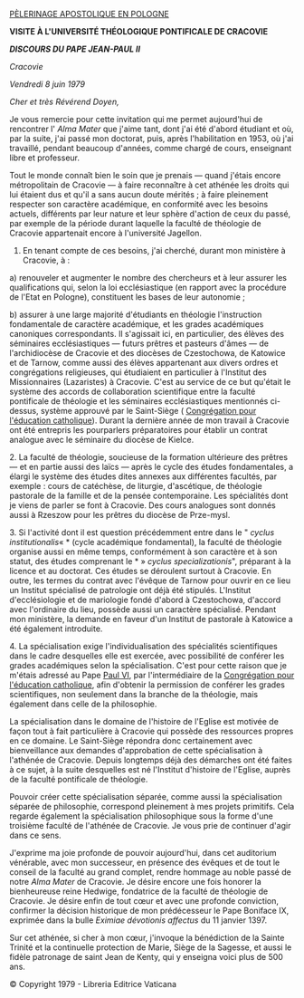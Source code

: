 [PÈLERINAGE APOSTOLIQUE EN POLOGNE](http://www.vatican.va/holy_father/john_paul_ii/travels/sub_index1979/trav_poland-1979_fr.htm)

**VISITE À L'UNIVERSITÉ THÉOLOGIQUE PONTIFICALE DE CRACOVIE**

***DISCOURS DU PAPE JEAN-PAUL II***

*Cracovie*

*Vendredi 8 juin 1979*

*Cher et très Révérend Doyen,*

Je vous remercie pour cette invitation qui me permet aujourd'hui de rencontrer l' *Alma Mater* que j'aime tant, dont j'ai été d'abord étudiant et où, par la suite, j'ai passé mon doctorat, puis, après l'habilitation en 1953, où j'ai travaillé, pendant beaucoup d'années, comme chargé de cours, enseignant libre et professeur.

Tout le monde connaît bien le soin que je prenais — quand j'étais encore métropolitain de Cracovie — à faire reconnaître à cet athénée les droits qui lui étaient dus et qu'il a sans aucun doute mérités ; à faire pleinement respecter son caractère académique, en conformité avec les besoins actuels, différents par leur nature et leur sphère d'action de ceux du passé, par exemple de la période durant laquelle la faculté de théologie de Cracovie appartenait encore à l'université Jagellon.

1. En tenant compte de ces besoins, j'ai cherché, durant mon ministère à Cracovie, à :

a) renouveler et augmenter le nombre des chercheurs et à leur assurer les qualifications qui, selon la loi ecclésiastique (en rapport avec la procédure de l'Etat en Pologne), constituent les bases de leur autonomie ;

b) assurer à une large majorité d'étudiants en théologie l'instruction fondamentale de caractère académique, et les grades académiques canoniques correspondants. Il s'agissait ici, en particulier, des élèves des séminaires ecclésiastiques — futurs prêtres et pasteurs d'âmes — de l'archidiocèse de Cracovie et des diocèses de Czestochowa, de Katowice et de Tarnow, comme aussi des élèves appartenant aux divers ordres et congrégations religieuses, qui étudiaient en particulier à l'Institut des Missionnaires (Lazaristes) à Cracovie. C'est au service de ce but qu'était le système des accords de collaboration scientifique entre la faculté pontificale de théologie et les séminaires ecclésiastiques mentionnés ci-dessus, système approuvé par le Saint-Siège ( [Congrégation pour l'éducation catholique](http://www.vatican.va/roman_curia/congregations/ccatheduc/index_fr.htm)). Durant la dernière année de mon travail à Cracovie ont été entrepris les pourparlers préparatoires pour établir un contrat analogue avec le séminaire du diocèse de Kielce.

2. La faculté de théologie, soucieuse de la formation ultérieure des prêtres — et en partie aussi des laïcs — après le cycle des études fondamentales, a élargi le système des études dites annexes aux différentes facultés, par exemple : cours de catéchèse, de liturgie, d'ascétique, de théologie pastorale de la famille et de la pensée contemporaine. Les spécialités dont je viens de parler se font à Cracovie. Des cours analogues sont donnés aussi à Rzeszow pour les prêtres du diocèse de Prze-mysl.

3. Si l'activité dont il est question précédemment entre dans le " *cyclus institutionalis*« * (cycle académique fondamental), la faculté de théologie organise aussi en même temps, conformément à son caractère et à son statut, des études comprenant le * » *cyclus specializationis*", préparant à la licence et au doctorat. Ces études se déroulent surtout à Cracovie. En outre, les termes du contrat avec l'évêque de Tarnow pour ouvrir en ce lieu un Institut spécialisé de patrologie ont déjà été stipulés. L'Institut d'ecclésiologie et de mariologie fondé d'abord à Czestochowa, d'accord avec l'ordinaire du lieu, possède aussi un caractère spécialisé. Pendant mon ministère, la demande en faveur d'un Institut de pastorale à Katowice a été également introduite.

4. La spécialisation exige l'individualisation des spécialités scientifiques dans le cadre desquelles elle est exercée, avec possibilité de conférer les grades académiques selon la spécialisation. C'est pour cette raison que je m'étais adressé au Pape [Paul VI](http://www.vatican.va/holy_father/paul_vi/index_fr.htm), par l'intermédiaire de la [Congrégation pour l'éducation catholique](http://www.vatican.va/roman_curia/congregations/ccatheduc/index_fr.htm), afin d'obtenir la permission de conférer les grades scientifiques, non seulement dans la branche de la théologie, mais également dans celle de la philosophie.

La spécialisation dans le domaine de l'histoire de l'Eglise est motivée de façon tout à fait particulière à Cracovie qui possède des ressources propres en ce domaine. Le Saint-Siège répondra donc certainement avec bienveillance aux demandes d'approbation de cette spécialisation à l'athénée de Cracovie. Depuis longtemps déjà des démarches ont été faites à ce sujet, à la suite desquelles est né l'Institut d'histoire de l'Eglise, auprès de la faculté pontificale de théologie.

Pouvoir créer cette spécialisation séparée, comme aussi la spécialisation séparée de philosophie, correspond pleinement à mes projets primitifs. Cela regarde également la spécialisation philosophique sous la forme d'une troisième faculté de l'athénée de Cracovie. Je vous prie de continuer d'agir dans ce sens.

J'exprime ma joie profonde de pouvoir aujourd'hui, dans cet auditorium vénérable, avec mon successeur, en présence des évêques et de tout le conseil de la faculté au grand complet, rendre hommage au noble passé de notre *Alma Mater* de Cracovie. Je désire encore une fois honorer la bienheureuse reine Hedwige, fondatrice de la faculté de théologie de Cracovie. Je désire enfin de tout cœur et avec une profonde conviction, confirmer la décision historique de mon prédécesseur le Pape Boniface IX, exprimée dans la bulle *Eximiae dévotionis affectus* du 11 janvier 1397.

Sur cet athénée, si cher à mon cœur, j'invoque la bénédiction de la Sainte Trinité et la continuelle protection de Marie, Siège de la Sagesse, et aussi le fidèle patronage de saint Jean de Kenty, qui y enseigna voici plus de 500 ans.

© Copyright 1979 - Libreria Editrice Vaticana